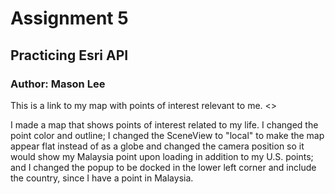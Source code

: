 # Assignment 5
## Practicing Esri API
### Author: Mason Lee

This is a link to my map with points of interest relevant to me.
<>

I made a map that shows points of interest related to my life. I changed the point color and outline; I changed the SceneView to "local" to make the map appear flat instead of as a globe and changed the camera position so it would show my Malaysia point upon loading in addition to my U.S. points; and I changed the popup to be docked in the lower left corner and include the country, since I have a point in Malaysia. 